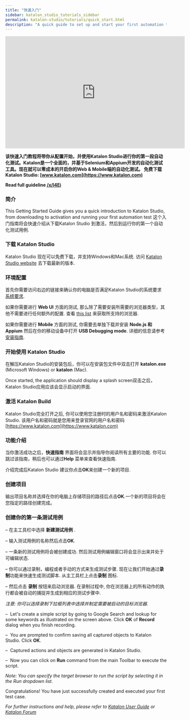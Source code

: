 ```yaml
---
title: "快速入门"
sidebar: katalon_studio_tutorials_sidebar
permalink: katalon-studio/tutorials/quick_start.html
description: "A quick guide to set up and start your first automation test with Katalon Studio that helps you start automation testing on web and mobile in no times."
---
```

<iframe width="560" height="349" src="https://www.youtube.com/embed/Q80JTXYIteU?autoplay=1" frameborder="0" allowfullscreen="allowfullscreen">&nbsp;</iframe>

**该快速入门教程将带你从配置开始，并使用Katalon Studio进行你的第一段自动化测试。Katalon是一个全面的，并基于Selenium和Appium开发的自动化测试工具。现在就可以零成本的开启你的Web & Mobile端的自动化测试。 免费下载Katalon Studio: [www.katalon.com](https://www.katalon.com)**

**Read full guideline [/x/l4Ei](/x/l4Ei)**

### 简介

This Getting Started Guide gives you a quick introduction to Katalon Studio, from downloading to activation and running your first automation test 这个入门指南将会快速介绍从下载Katalon Studio 到激活，然后到运行你的第一个自动化测试用例.

### 下载 Katalon Studio

Katalon Studio 现在可以免费下载，并支持Windows和Mac系统. 访问 [Katalon Studio website](https://www.katalon.com/) 去下载最新的版本.

### 环境配置

首先你需要访问右边的链接来确认你的电脑是否满足Katalon Studio的系统要求 [系统要求](http://docs.katalon.com/display/KD/System+Requirements).

如果你需要进行 **Web UI** 方面的测试, 那么除了需要安装所需要的浏览器类型，其他不需要进行任何额外的配置. 查看 [this list](/x/dAAM) 来获取所支持的浏览器.

如果你需要进行 **Mobile** 方面的测试, 你需要去单独下载并安装 **Node.js 和 Appium** 然后在你的移动设备中打开 **USB Debugging mode**. 详细的信息请参考[安装指南](http://docs.katalon.com/display/KD/Installation+and+Setup).

### 开始使用 Katalon Studio

在解压Katalon Studio的安装包后，你可以在安装包文件中双击打开 **katalon.exe** (Microsoft Windows) or **katalon** (Mac).

Once started, the application should display a splash screen双击之后，Katalon Studio应用应该会显示启动的界面.

### 激活 Katalon Build

Katalon Studio完全打开之后, 你可以使用您注册时的用户名和密码来激活Katalon Studio. 该用户名和密码就是您用来登录官网的用户名和密码[https://www.katalon.com](https://www.katalon.com)

### 功能介绍

当你激活成功之后，**快速指南** 界面将会显示并指导你阅读所有主要的功能. 你可以跳过该指南，稍后也可以通过**Help** 菜单来查看快速指南.

介绍完成后Katalon Studio 建议你点击**OK**来创建一个新的项目.

### 创建项目

输出项目名称并选择在你的电脑上存储项目的路径后点击**OK**.一个新的项目将会在您指定的路径创建完成。

### 创建你的第一条测试用例

–  在主工具栏中选择 **新建测试用例** .

–  输入测试用例的名称然后点击**OK**.

–  一条新的测试用例将会被创建成功. 然后测试用例编辑窗口将会显示出来并处于可编辑状态.

–  你可以通过录制，编程或者手动的方式来生成测试步骤. 现在让我们开始通过**录制**功能来快速生成测试脚本. 从主工具栏上点击**录制** 图标.

–  然后点击 **录制** 按钮来启动浏览器. 在录制过程中, 你在浏览器上的所有动作的执行都会被自动的捕捉并生成到相应的测试步骤中.

_注意: 你可以选择录制下拉框列表中选择并制定需要被启动的目标浏览器._

–  Let's create a simple script by going to Google Search and lookup for some keywords as illustrated on the screen above. Click **OK** of **Record** dialog when you finish recording.

–  You are prompted to confirm saving all captured objects to Katalon Studio. Click **OK**.

–  Captured actions and objects are generated in Katalon Studio.

–  Now you can click on **Run** command from the main Toolbar to execute the script.

_Note: You can specify the target browser to run the script by selecting it in the Run dropdown list._

Congratulations! You have just successfully created and executed your first test case.

_For further instructions and help, please refer to [Katalon User Guide](/x/oArR) or [Katalon Forum](https://forum.katalon.com/)_
